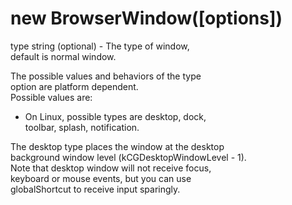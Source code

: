 # new BrowserWindow([options])  

type string (optional) - The type of window,  
default is normal window.  

The possible values and behaviors of the type  
option are platform dependent.  
Possible values are:
- On Linux, possible types are desktop, dock,  
  toolbar, splash, notification.  

The desktop type places the window at the desktop  
background window level (kCGDesktopWindowLevel - 1).  
Note that desktop window will not receive focus,  
keyboard or mouse events, but you can use  
globalShortcut to receive input sparingly.  
